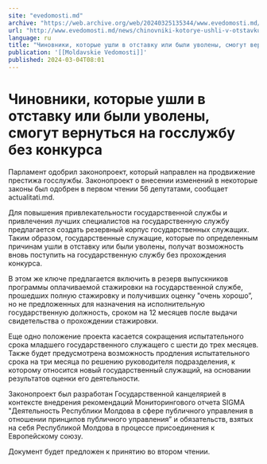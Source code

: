 ```yaml
---
site: "evedomosti.md"
archive: "https://web.archive.org/web/20240325135344/www.evedomosti.md/news/chinovniki-kotorye-ushli-v-otstavku-ili-byli-uvoleny-smogut"
url: "http://www.evedomosti.md/news/chinovniki-kotorye-ushli-v-otstavku-ili-byli-uvoleny-smogut"
language: ru
title: "Чиновники, которые ушли в отставку или были уволены, смогут вернуться на госслужбу без конкурса"
publication: '[[Moldavskie Vedomosti]]'
published: 2024-03-04T08:01
---
```


# Чиновники, которые ушли в отставку или были уволены, смогут вернуться на госслужбу без конкурса

Парламент одобрил законопроект, который направлен на продвижение престижа госслужбы. Законопроект о внесении изменений в некоторые законы был одобрен в первом чтении 56 депутатами, сообщает actualitati.md.

Для повышения привлекательности государственной службы и привлечения лучших специалистов на государственную службу предлагается создать резервный корпус государственных служащих. Таким образом, государственные служащие, которые по определенным причинам ушли в отставку или были уволены, получат возможность вновь поступить на государственную службу без прохождения конкурса.

В этом же ключе предлагается включить в резерв выпускников программы оплачиваемой стажировки на государственной службе, прошедших полную стажировку и получивших оценку "очень хорошо”, но не предложенных для назначения на исполнительную государственную должность, сроком на 12 месяцев после выдачи свидетельства о прохождении стажировки.

Еще одно положение проекта касается сокращения испытательного срока младшего государственного служащего с шести до трех месяцев. Также будет предусмотрена возможность продления испытательного срока на три месяца по решению руководителя подразделения, к которому относится новый государственный служащий, на основании результатов оценки его деятельности.

Законопроект был разработан Государственной канцелярией в контексте внедрения рекомендаций Мониторингового отчета SIGMA "Деятельность Республики Молдова в сфере публичного управления в отношении принципов публичного управления” и обязательств, взятых на себя Республикой Молдова в процессе присоединения к Европейскому союзу.

Документ будет предложен к принятию во втором чтении.